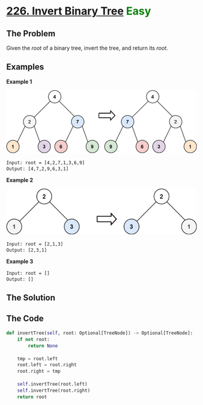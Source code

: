 # [226. Invert Binary Tree](https://leetcode.com/problems/invert-binary-tree/) <span style="color:green">Easy</span>

## **The Problem**
Given the *root* of a binary tree, invert the tree, and return its *root*.

## **Examples**
**Example 1**

![exampleImg](invert1-tree.jpg)
```
Input: root = [4,2,7,1,3,6,9]
Output: [4,7,2,9,6,3,1]
```

**Example 2**

![exampleImg](invert2-tree.jpg)
```
Input: root = [2,1,3]
Output: [2,3,1]
```

**Example 3**
```
Input: root = []
Output: []
```

## **The Solution**


## **The Code**

```python
def invertTree(self, root: Optional[TreeNode]) -> Optional[TreeNode]:
    if not root:
        return None
    
    tmp = root.left
    root.left = root.right
    root.right = tmp
    
    self.invertTree(root.left)
    self.invertTree(root.right)
    return root
```
